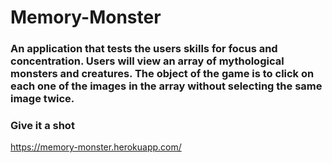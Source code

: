# Memory-Monster

### An application that tests the users skills for focus and concentration. Users will view an array of mythological monsters and creatures. The object of the game is to click on each one of the images in the array without selecting the same image twice.

### Give it a shot

https://memory-monster.herokuapp.com/
